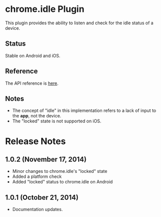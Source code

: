 # chrome.idle Plugin

This plugin provides the ability to listen and check for the idle status of a device.

## Status

Stable on Android and iOS.

## Reference

The API reference is [here](http://developer.chrome.com/apps/idle.html).

## Notes

* The concept of "idle" in this implementation refers to a lack of input to the **app**, not the device.
* The "locked" state is not supported on iOS.

# Release Notes

## 1.0.2 (November 17, 2014)
* Minor changes to chrome.idle's "locked" state
* Added a platform check
* Added "locked" status to chrome.idle on Android

## 1.0.1 (October 21, 2014)
- Documentation updates.

